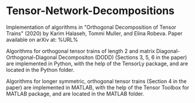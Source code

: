 # Tensor-Network-Decompositions
Implementation of algorithms in "Orthogonal Decomposition of Tensor Trains" (2020) by Karim Halaseh, Tommi Muller, and Elina Robeva. Paper available on arXiv at: %URL%

Algorithms for orthogonal tensor trains of length 2 and matrix Diagonal-Orthogonal-Diagonal Decompositon (DODD) 
(Sections 3, 5, 6 in the paper) are implemented in Python, with the help of the TensorLy package, and are located in the Python folder.

Algorithms for longer symmetric, orthogonal tensor trains (Section 4 in the paper) are implemented in MATLAB, with the help of the Tensor Toolbox for MATLAB package, and are located in the MATLAB folder.
